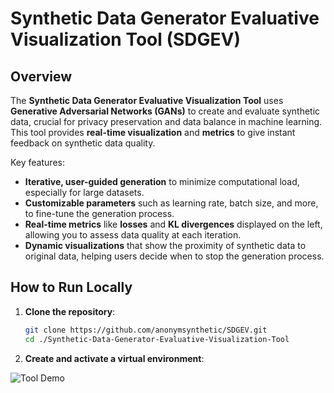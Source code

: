 # **Synthetic Data Generator Evaluative Visualization Tool (SDGEV)**

## **Overview**

The **Synthetic Data Generator Evaluative Visualization Tool** uses **Generative Adversarial Networks (GANs)** to create and evaluate synthetic data, crucial for privacy preservation and data balance in machine learning. This tool provides **real-time visualization** and **metrics** to give instant feedback on synthetic data quality.

Key features:
- **Iterative, user-guided generation** to minimize computational load, especially for large datasets.
- **Customizable parameters** such as learning rate, batch size, and more, to fine-tune the generation process.
- **Real-time metrics** like **losses** and **KL divergences** displayed on the left, allowing you to assess data quality at each iteration.
- **Dynamic visualizations** that show the proximity of synthetic data to original data, helping users decide when to stop the generation process.

## **How to Run Locally**

1. **Clone the repository**:

   ```bash
   git clone https://github.com/anonymsynthetic/SDGEV.git
   cd ./Synthetic-Data-Generator-Evaluative-Visualization-Tool
    ```
2. **Create and activate a virtual environment**:


![Tool Demo](https://github.com/Ahmetyasin/Synthetic-Data-Generator-Evaluative-Visualization-Tool/blob/main/img/SDGEV.gif)
  




